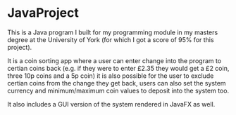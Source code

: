 # JavaProject
This is a Java program I built for my programming module in my masters degree at the University of York (for which I got a score of 95% for this project).

It is a coin sorting app where a user can enter change into the program to certian coins back (e.g. if they were to enter £2.35 they would get a £2 coin, three 10p coins and a 5p coin) it is also possible for the user to exclude certian coins from the change they get back, users can also set the system currency and minimum/maximum coin values to deposit into the system too. 

It also includes a GUI version of the system rendered in JavaFX as well.
